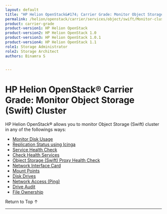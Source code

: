 ```yaml
---
layout: default
title: "HP Helion OpenStack&#174; Carrier Grade: Monitor Object Storage (Swift) Cluster"
permalink: /helion/openstack/carrier/services/object/swift/Monitor-cluster/
product: carrier-grade
product-version1: HP Helion OpenStack
product-version2: HP Helion OpenStack 1.0
product-version3: HP Helion OpenStack 1.0.1
product-version4: HP Helion OpenStack 1.1
role1: Storage Administrator
role2: Storage Architect
authors: Binamra S


---
```

<!--UNDER REVIEW-->

<script>

function PageRefresh {
onLoad="window.refresh"
}

PageRefresh();

</script>

<!--
<p style="font-size: small;"> <a href="/helion/openstack/carrier/services/object/overview/">&#9664; PREV</a> | <a href="/helion/openstack/carrier/services/overview/">&#9650; UP</a> | <a href=" /helion/openstack/carrier/services/swift/deployment/"> NEXT &#9654</a> </p>-->


# HP Helion OpenStack&#174; Carrier Grade: Monitor Object Storage (Swift) Cluster

HP Helion OpenStack&#174; allows you to monitor Object Storage (Swift) cluster in any of the followings ways:


* [Monitor Disk Usage]( /helion/openstack/carrier/services/object/swift/Monitor-disk/)
* [Replication Status using Icinga](/helion/openstack/carrier/services/object/swift/replica-status/)
* [Service Health Check](/helion/openstack/carrier/services/object/swift/health-check/)
* [Check Health Services](/helion/openstack/carrier/services/object/swift/health-swift-services/)
* [Object Storage (Swift) Proxy Health Check]( /helion/openstack/carrier/services/object/swift/monitor-swift-proxy-health-checks/)
* [Network Interface Card](/helion/openstack/carrier/services/object/swift/monitor-speed-of-NIC/)
* [Mount Points](/helion/openstack/carrier/services/object/swift/mount-points/)
* [Disk Drives](/helion/openstack/carrier/services/object/swift/disk-drive/)
* [Network Access (Ping)](/helion/openstack/carrier/services/object/swift/monitor-network-access-ping/)
* [Drive Audit]( /helion/openstack/carrier/services/object/swift/monitor-swift-drive-audit/)
* [File Ownership](/helion/openstack/carrier/services/object/swift/file-ownership/)


<a href="#top" style="padding:14px 0px 14px 0px; text-decoration: none;"> Return to Top &#8593; </a>

----
